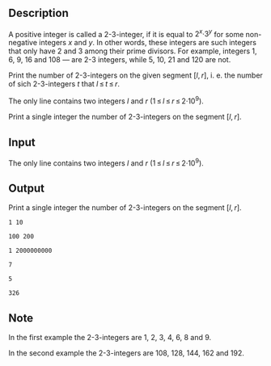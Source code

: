 ## Description

<div><p>A positive integer is called a <span class="tex-font-style-it">2-3-integer</span>, if it is equal to <span class="tex-span">2<sup class="upper-index"><i>x</i></sup>·3<sup class="upper-index"><i>y</i></sup></span> for some non-negative integers <span class="tex-span"><i>x</i></span> and <span class="tex-span"><i>y</i></span>. In other words, these integers are such integers that only have <span class="tex-span">2</span> and <span class="tex-span">3</span> among their prime divisors. For example, integers <span class="tex-span">1</span>, <span class="tex-span">6</span>, <span class="tex-span">9</span>, <span class="tex-span">16</span> and <span class="tex-span">108</span> — are 2-3 integers, while <span class="tex-span">5</span>, <span class="tex-span">10</span>, <span class="tex-span">21</span> and <span class="tex-span">120</span> are not.</p><p>Print the number of <span class="tex-font-style-it">2-3-integers</span> on the given segment <span class="tex-span">[<i>l</i>, <i>r</i>]</span>, i.&nbsp;e. the number of sich <span class="tex-font-style-it">2-3-integers</span> <span class="tex-span"><i>t</i></span> that <span class="tex-span"><i>l</i> ≤ <i>t</i> ≤ <i>r</i></span>.</p></div><div class="input-specification"><p>The only line contains two integers <span class="tex-span"><i>l</i></span> and <span class="tex-span"><i>r</i></span> (<span class="tex-span">1 ≤ <i>l</i> ≤ <i>r</i> ≤ 2·10<sup class="upper-index">9</sup></span>).</p></div><div class="output-specification"><p>Print a single integer the number of <span class="tex-font-style-it">2-3-integers</span> on the segment <span class="tex-span">[<i>l</i>, <i>r</i>]</span>.</p></div>

## Input

<p>The only line contains two integers <span class="tex-span"><i>l</i></span> and <span class="tex-span"><i>r</i></span> (<span class="tex-span">1 ≤ <i>l</i> ≤ <i>r</i> ≤ 2·10<sup class="upper-index">9</sup></span>).</p>

## Output

<p>Print a single integer the number of <span class="tex-font-style-it">2-3-integers</span> on the segment <span class="tex-span">[<i>l</i>, <i>r</i>]</span>.</p>





```input1
1 10

```




```input2
100 200

```




```input3
1 2000000000

```




```output1
7

```




```output2
5

```




```output3
326

```



## Note

<p>In the first example the <span class="tex-font-style-it">2-3-integers</span> are <span class="tex-span">1</span>, <span class="tex-span">2</span>, <span class="tex-span">3</span>, <span class="tex-span">4</span>, <span class="tex-span">6</span>, <span class="tex-span">8</span> and <span class="tex-span">9</span>.</p><p>In the second example the <span class="tex-font-style-it">2-3-integers</span> are <span class="tex-span">108</span>, <span class="tex-span">128</span>, <span class="tex-span">144</span>, <span class="tex-span">162</span> and <span class="tex-span">192</span>.</p>
